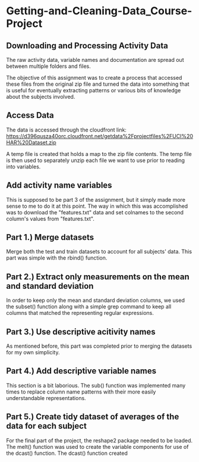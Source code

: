Getting-and-Cleaning-Data_Course-Project
========================================

## Downloading and Processing Activity Data

The raw activity data, variable names and documentation are spread out between multiple folders and files. 

The objective of this assignment was to create a process that accessed these files from the original zip file and turned the data into something that is useful for eventually extracting patterns or various bits of knowledge about the subjects involved.

## Access Data
The data is accessed through the cloudfront link: https://d396qusza40orc.cloudfront.net/getdata%2Fprojectfiles%2FUCI%20HAR%20Dataset.zip

A temp file is created that holds a map to the zip file contents. The temp file is then used to separately unzip each file we want to use prior to reading into variables.

## Add activity name variables
This is supposed to be part 3 of the assignment, but it simply made more sense to me to do it at this point. The way in which this was accomplished was to download the "features.txt" data and set colnames to the second column's values from "features.txt".

## Part 1.) Merge datasets
Merge both the test and train datasets to account for all subjects' data. This part was simple with the rbind() function.

## Part 2.) Extract only measurements on the mean and standard deviation
In order to keep only the mean and standard deviation columns, we used the subset() function along with a simple grep command to keep all columns that matched the representing regular expressions.

## Part 3.) Use descriptive acitivity names
As mentioned before, this part was completed prior to merging the datasets for my own simplicity.

## Part 4.) Add descriptive variable names
This section is a bit laborious. The sub() function was implemented many times to replace column name patterns with their more easily understandable representations.

## Part 5.) Create tidy dataset of averages of the data for each subject
For the final part of the project, the reshape2 package needed to be loaded. The melt() function was used to create the variable components for use of the dcast() function. The dcast() function created